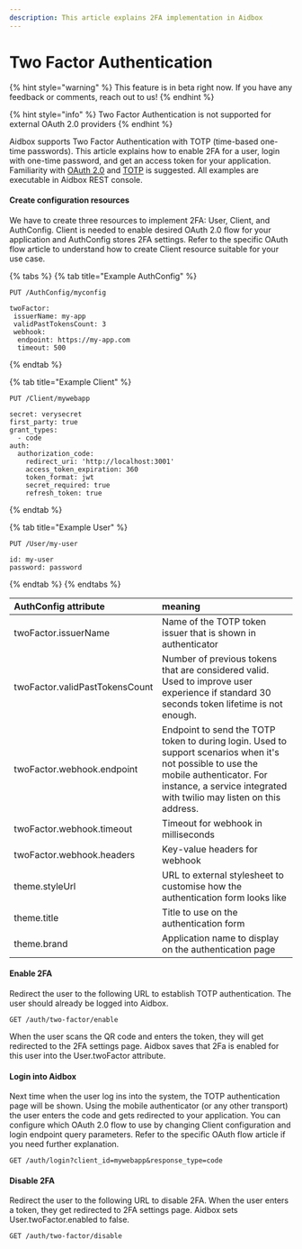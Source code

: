 ```yaml
---
description: This article explains 2FA implementation in Aidbox
---
```


# Two Factor Authentication

{% hint style="warning" %}
This feature is in beta right now. If you have any feedback or comments, reach out to us!
{% endhint %}

{% hint style="info" %}
Two Factor Authentication is not supported for external OAuth 2.0 providers
{% endhint %}

Aidbox supports Two Factor Authentication with TOTP \(time-based one-time passwords\). This article explains how to enable 2FA for a user, login with one-time password, and get an access token for your application. Familiarity with [OAuth 2.0](https://tools.ietf.org/html/rfc6749) and [TOTP](https://tools.ietf.org/html/rfc6238) is suggested. All examples are executable in Aidbox REST console.

#### Create configuration resources

We have to create three resources to implement 2FA: User, Client, and AuthConfig. Client is needed to enable desired OAuth 2.0 flow for your application and AuthConfig stores 2FA settings. Refer to the specific OAuth flow article to understand how to create Client resource suitable for your use case.

{% tabs %}
{% tab title="Example AuthConfig" %}
```
PUT /AuthConfig/myconfig

twoFactor:
 issuerName: my-app 
 validPastTokensCount: 3 
 webhook:
  endpoint: https://my-app.com
  timeout: 500
```
{% endtab %}

{% tab title="Example Client" %}
```text
PUT /Client/mywebapp

secret: verysecret
first_party: true
grant_types:
  - code
auth:
  authorization_code:
    redirect_uri: 'http://localhost:3001'
    access_token_expiration: 360
    token_format: jwt
    secret_required: true
    refresh_token: true
```
{% endtab %}

{% tab title="Example User" %}
```
PUT /User/my-user

id: my-user
password: password
```
{% endtab %}
{% endtabs %}

| AuthConfig attribute | meaning |
| :--- | :--- |
| twoFactor.issuerName | Name of the TOTP token issuer that is shown in authenticator |
| twoFactor.validPastTokensCount | Number of previous tokens that are considered valid. Used to improve user experience if standard 30 seconds token lifetime is not enough. |
| twoFactor.webhook.endpoint | Endpoint to send the TOTP token to during login. Used to support scenarios when it's not possible to use the mobile authenticator. For instance, a service integrated with twilio may listen on this address.  |
| twoFactor.webhook.timeout | Timeout for webhook in milliseconds |
| twoFactor.webhook.headers | Key-value headers for webhook |
| theme.styleUrl | URL to external stylesheet to customise how the authentication form looks like |
| theme.title | Title to use on the authentication form |
| theme.brand | Application name to display on the authentication page |

#### Enable 2FA

Redirect the user to the following URL to establish TOTP authentication. The user should already be logged into Aidbox.

```text
GET /auth/two-factor/enable
```

When the user scans the QR code and enters the token, they will get redirected to the 2FA settings page. Aidbox saves that 2Fa is enabled for this user into the User.twoFactor attribute.

#### Login into Aidbox

Next time when the user log ins into the system, the TOTP authentication page will be shown. Using the mobile authenticator \(or any other transport\) the user enters the code and gets redirected to your application. You can configure which OAuth 2.0 flow to use by changing Client configuration and login endpoint query parameters. Refer to the specific OAuth flow article if you need further explanation.

```text
GET /auth/login?client_id=mywebapp&response_type=code
```

#### Disable 2FA

Redirect the user to the following URL to disable 2FA. When the user enters a token, they get redirected to 2FA settings page. Aidbox sets User.twoFactor.enabled to false.

```text
GET /auth/two-factor/disable
```

